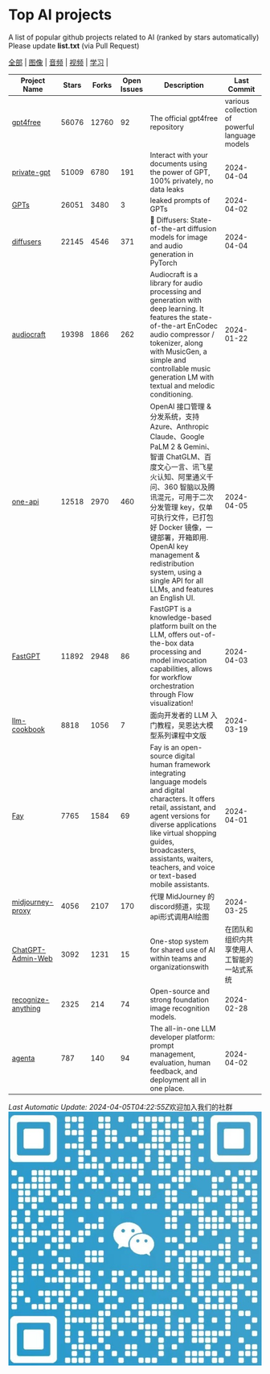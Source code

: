 # Top AI projects
A list of popular github projects related to AI (ranked by stars automatically)
Please update **list.txt** (via Pull Request)

<a href="./README.md">全部</a> |   <a href="./READMEpicture.md">图像</a> |   <a href="./READMEaudio.md">音频</a> | <a href="./READMEvideo.md">视频</a> | <a href="./READMElearn.md">学习</a> | 

| Project Name | Stars | Forks | Open Issues | Description | Last Commit |
| ------------ | ----- | ----- | ----------- | ----------- | ----------- |
| [gpt4free](https://github.com/xtekky/gpt4free) | 56076 | 12760 | 92 | The official gpt4free repository | various collection of powerful language models | 2024-03-28 |
| [private-gpt](https://github.com/zylon-ai/private-gpt) | 51009 | 6780 | 191 | Interact with your documents using the power of GPT, 100% privately, no data leaks | 2024-04-04 |
| [GPTs](https://github.com/linexjlin/GPTs) | 26051 | 3480 | 3 | leaked prompts of GPTs | 2024-04-02 |
| [diffusers](https://github.com/huggingface/diffusers) | 22145 | 4546 | 371 | 🤗 Diffusers: State-of-the-art diffusion models for image and audio generation in PyTorch | 2024-04-04 |
| [audiocraft](https://github.com/facebookresearch/audiocraft) | 19398 | 1866 | 262 | Audiocraft is a library for audio processing and generation with deep learning. It features the state-of-the-art EnCodec audio compressor / tokenizer, along with MusicGen, a simple and controllable music generation LM with textual and melodic conditioning. | 2024-01-22 |
| [one-api](https://github.com/songquanpeng/one-api) | 12518 | 2970 | 460 | OpenAI 接口管理 & 分发系统，支持 Azure、Anthropic Claude、Google PaLM 2 & Gemini、智谱 ChatGLM、百度文心一言、讯飞星火认知、阿里通义千问、360 智脑以及腾讯混元，可用于二次分发管理 key，仅单可执行文件，已打包好 Docker 镜像，一键部署，开箱即用. OpenAI key management & redistribution system, using a single API for all LLMs, and features an English UI. | 2024-04-05 |
| [FastGPT](https://github.com/labring/FastGPT) | 11892 | 2948 | 86 | FastGPT is a knowledge-based platform built on the LLM, offers out-of-the-box data processing and model invocation capabilities, allows for workflow orchestration through Flow visualization! | 2024-04-03 |
| [llm-cookbook](https://github.com/datawhalechina/llm-cookbook) | 8818 | 1056 | 7 | 面向开发者的 LLM 入门教程，吴恩达大模型系列课程中文版 | 2024-03-19 |
| [Fay](https://github.com/xszyou/Fay) | 7765 | 1584 | 69 | Fay is an open-source digital human framework integrating language models and digital characters. It offers retail, assistant, and agent versions for diverse applications like virtual shopping guides, broadcasters, assistants, waiters, teachers, and voice or text-based mobile assistants. | 2024-04-01 |
| [midjourney-proxy](https://github.com/novicezk/midjourney-proxy) | 4056 | 2107 | 170 | 代理 MidJourney 的discord频道，实现api形式调用AI绘图 | 2024-03-25 |
| [ChatGPT-Admin-Web](https://github.com/AprilNEA/ChatGPT-Admin-Web) | 3092 | 1231 | 15 | One-stop system for shared use of AI within teams and organizationswith | 在团队和组织内共享使用人工智能的一站式系统 | 2023-12-27 |
| [recognize-anything](https://github.com/xinyu1205/recognize-anything) | 2325 | 214 | 74 | Open-source and strong foundation image recognition models. | 2024-02-28 |
| [agenta](https://github.com/Agenta-AI/agenta) | 787 | 140 | 94 | The all-in-one LLM developer platform: prompt management, evaluation, human feedback, and deployment all in one place. | 2024-04-02 |

*Last Automatic Update: 2024-04-05T04:22:55Z*欢迎加入我们的社群 ![](https://raw.githubusercontent.com/mouuii/picture/master/weichat.jpg) 